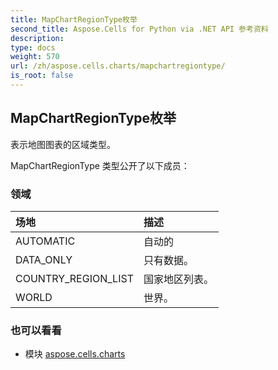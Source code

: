 ```yaml
---
title: MapChartRegionType枚举
second_title: Aspose.Cells for Python via .NET API 参考资料
description:
type: docs
weight: 570
url: /zh/aspose.cells.charts/mapchartregiontype/
is_root: false
---
```

## MapChartRegionType枚举
表示地图图表的区域类型。



MapChartRegionType 类型公开了以下成员：

### 领域
|场地|描述|
| :- | :- |
| AUTOMATIC |自动的|
| DATA_ONLY |只有数据。|
| COUNTRY_REGION_LIST |国家地区列表。|
| WORLD |世界。|



### 也可以看看
* 模块 [aspose.cells.charts](..)
